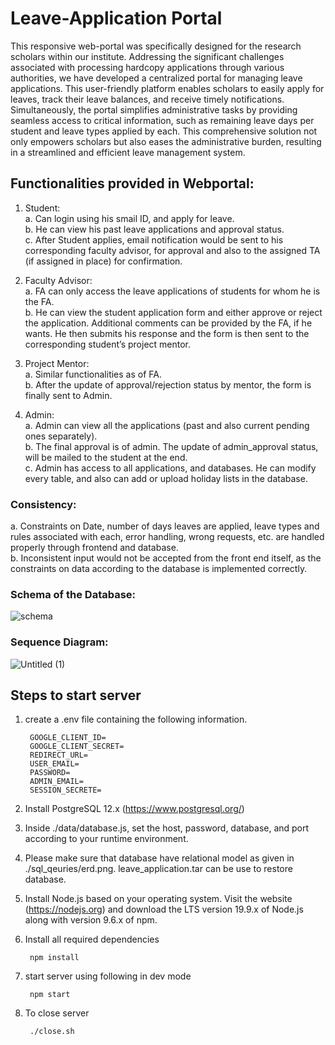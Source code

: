 # Leave-Application Portal
This responsive web-portal was specifically designed for the research scholars within our institute. Addressing the significant challenges associated with processing
hardcopy applications through various authorities, we have developed a centralized portal for managing leave applications. This user-friendly platform enables scholars to easily apply for leaves, track their leave balances, and receive timely notifications. Simultaneously, the portal simplifies administrative tasks by providing seamless access to critical information, such as remaining leave days per student and leave types applied by each. This comprehensive solution not only empowers scholars but also eases the administrative burden, resulting in a streamlined and efficient leave management system.

## Functionalities provided in Webportal:
1. Student:<br>
a. Can login using his smail ID, and apply for leave. <br>
b. He can view his past leave applications and approval status.<br>
c. After Student applies, email notification would be sent to his corresponding faculty advisor, for approval and also to the assigned TA (if assigned in place) for confirmation.

2. Faculty Advisor:<br>
a. FA can only access the leave applications of students for whom he is the FA.<br>
b. He can view the student application form and either approve or reject the application. Additional comments can be provided by the FA, if he wants. He then submits his response and the form is then sent to the corresponding student’s project mentor.<br>

3. Project Mentor:<br>
a. Similar functionalities as of FA.<br>
b. After the update of approval/rejection status by mentor, the form is finally sent to Admin.<br>

4. Admin:<br>
a. Admin can view all the applications (past and also current pending ones separately).<br>
b. The final approval is of admin. The update of admin_approval status, will be mailed to the student at the end.<br>
c. Admin has access to all applications, and databases. He can modify every table, and also can add or upload holiday lists in the database.

### Consistency:<br>
a. Constraints on Date, number of days leaves are applied, leave types and rules associated with each, error handling, wrong requests, etc. are handled properly through frontend and database.<br>
b. Inconsistent input would not be accepted from the front end itself, as the constraints on data according to the database is implemented correctly.

### Schema of the Database:

![schema](https://github.com/YuktaS14/Leave-Application/assets/85993659/d2d7dd17-f603-41e8-a5ef-30279df2556c)


### Sequence Diagram:
![Untitled (1)](https://github.com/YuktaS14/Leave-Application/assets/85993659/e9d005a0-8547-4a8b-840e-b99e8710e896)



## Steps to start server
1. create a .env file containing the following information.

        GOOGLE_CLIENT_ID=
        GOOGLE_CLIENT_SECRET=
        REDIRECT_URL=
        USER_EMAIL=
        PASSWORD=
        ADMIN_EMAIL=
        SESSION_SECRETE=

2. Install PostgreSQL 12.x (https://www.postgresql.org/)
3. Inside ./data/database.js, set the host, password, database, and port according to your runtime environment.
4. Please make sure that database have relational model as given in ./sql_qeuries/erd.png. leave_application.tar can be use to restore database.
5. Install Node.js based on your operating system. Visit the website (https://nodejs.org) and download the LTS version 19.9.x of Node.js along with version 9.6.x of npm.
6. Install all required dependencies

        npm install

7. start server using following in dev mode
    
        npm start
        
8. To close server

        ./close.sh

